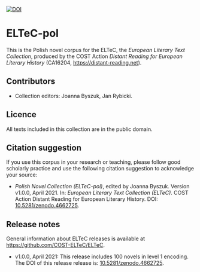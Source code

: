 [![DOI](https://zenodo.org/badge/DOI/10.5281/zenodo.4662596.svg)](https://doi.org/10.5281/zenodo.4662596)


# ELTeC-pol

This is the Polish novel corpus for the ELTeC, the *European Literary Text Collection*, produced by the COST Action *Distant Reading for European Literary History* (CA16204, https://distant-reading.net). 

## Contributors

* Collection editors: Joanna Byszuk, Jan Rybicki. 

## Licence

All texts included in this collection are in the public domain.

## Citation suggestion

If you use this corpus in your research or teaching, please follow good scholarly practice and use the following citation suggestion to acknowledge your source:

* *Polish Novel Collection (ELTeC-pol)*, edited by Joanna Byszuk. Version v1.0.0, April 2021. In: *European Literary Text Collection (ELTeC)*. COST Action Distant Reading for European Literary History. DOI: [10.5281/zenodo.4662725](https://doi.org/10.5281/zenodo.4662725). 

## Release notes

General information about ELTeC releases is available at https://github.com/COST-ELTeC/ELTeC. 

* v1.0.0, April 2021: This release includes 100 novels in level 1 encoding. The DOI of this release release is: [10.5281/zenodo.4662725](https://doi.org/10.5281/zenodo.4662725). 
